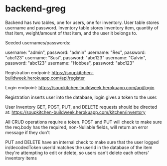 # backend-greg

Backend has two tables, one for users, one for inventory.  User table 
stores username and password.  Inventory table stores inventory item, 
quantity of that item, weight/amount of that item, and the user
it belongs to.

Seeded usernames/passwords: 

username: "admin", password: "admin"
username: "Rex", password: "abc123"
username: "Susi", password: "abc123"
username: "Calvin", password: "abc123"
username: "Hobbes", password: "abc123"

Registration endpoint: https://soupkitchen-buildweek.herokuapp.com/api/register

Login endpoint: https://soupkitchen-buildweek.herokuapp.com/api/login

Registration inserts user into the database, login gives a token to the user.

User Inventory GET, POST, PUT, and DELETE requests should be directed at: https://soupkitchen-buildweek.herokuapp.com/kitchen/inventory

All CRUD operations require a token.
POST and PUT will check to make sure the req.body has the required, non-Nullable fields, will return an error message if they don't

PUT and DELETE have an internal check to make sure that the user logged in/decodedToken userId matches the userId in the database of the item they're attempting to edit or delete, so users can't delete each others' inventory items

